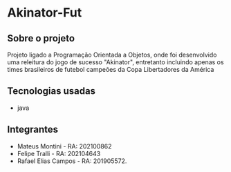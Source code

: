 # Akinator-Fut

## Sobre o projeto
Projeto ligado a Programação Orientada a Objetos, onde foi desenvolvido uma releitura do jogo de sucesso "Akinator", entretanto incluindo apenas os times brasileiros de futebol campeões da Copa Libertadores da América

## Tecnologias usadas

- java

## Integrantes 

- Mateus Montini - RA: 202100862
- Felipe Tralli - RA: 202104643
- Rafael Elias Campos - RA: 201905572.
